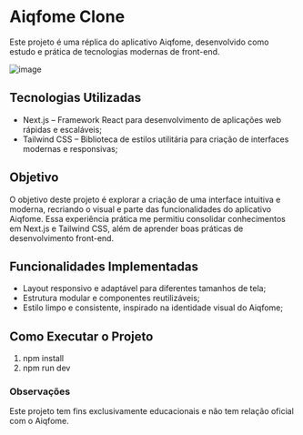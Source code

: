 # Aiqfome Clone
Este projeto é uma réplica do aplicativo Aiqfome, desenvolvido como estudo e prática de tecnologias modernas de front-end.

![image](https://github.com/user-attachments/assets/f7aa5ff7-996a-439e-820b-443bea5c3254)

## Tecnologias Utilizadas
- Next.js – Framework React para desenvolvimento de aplicações web rápidas e escaláveis;
- Tailwind CSS – Biblioteca de estilos utilitária para criação de interfaces modernas e responsivas;

## Objetivo
O objetivo deste projeto é explorar a criação de uma interface intuitiva e moderna, recriando o visual e parte das funcionalidades do aplicativo Aiqfome. Essa experiência prática me permitiu consolidar conhecimentos em Next.js e Tailwind CSS, além de aprender boas práticas de desenvolvimento front-end.

## Funcionalidades Implementadas
- Layout responsivo e adaptável para diferentes tamanhos de tela;
- Estrutura modular e componentes reutilizáveis;
- Estilo limpo e consistente, inspirado na identidade visual do Aiqfome;

## Como Executar o Projeto
1. npm install
2. npm run dev

### Observações
Este projeto tem fins exclusivamente educacionais e não tem relação oficial com o Aiqfome.
